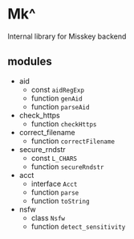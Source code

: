# Mk^
Internal library for Misskey backend

## modules
- aid
    - const `aidRegExp`
    - function `genAid`
    - function `parseAid`
- check_https
    - function `checkHttps`
- correct_filename
    - function `correctFilename`
- secure_rndstr
    - const `L_CHARS`
    - function `secureRndstr`
- acct
    - interface `Acct`
    - function `parse`
    - function `toString`
- nsfw
    - class `Nsfw`
    - function `detect_sensitivity`